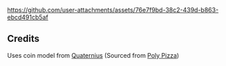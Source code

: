 


https://github.com/user-attachments/assets/76e7f9bd-38c2-439d-b863-ebcd491cb5af


## Credits

Uses coin model from [Quaternius](https://quaternius.com/) (Sourced from [Poly Pizza](https://poly.pizza/m/QHZtj94fvh))


